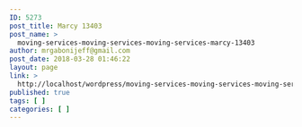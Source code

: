 ```yaml
---
ID: 5273
post_title: Marcy 13403
post_name: >
  moving-services-moving-services-moving-services-marcy-13403
author: mrgabonijeff@gmail.com
post_date: 2018-03-28 01:46:22
layout: page
link: >
  http://localhost/wordpress/moving-services-moving-services-moving-services-marcy-13403/
published: true
tags: [ ]
categories: [ ]
---
```

